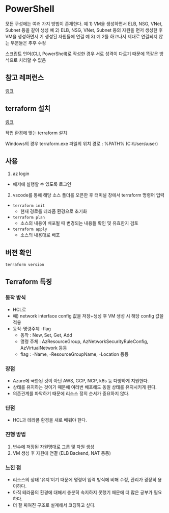 

# PowerShell   
   
모든 구성에는 여러 가지 방법이 존재한다.
예 1) VM을 생성하면서 ELB, NSG, VNet, Subnet 등을 같이 생성
예 2) ELB, NSG, VNet, Subnet 등의 자원을 먼저 생성한 후 VM을 생성하면서 기 생성된 자원들에 연결
예 3) 예 2를 하고나서 제대로 연결되지 않는 부분들은 추후 수정
   
스크립트 언어(CLI, PowerShell)로 작성한 경우 서로 성격이 다르기 때문에 똑같은 방식으로 처리할 수 없음

## 참고 레퍼런스
[링크](https://registry.terraform.io/providers/hashicorp/azurerm/latest/docs)

## terraform 설치

[링크](https://www.terraform.io/downloads.html)   
   
작업 환경에 맞는 terraform 설치

Windows의 경우
terraform.exe 파일의 위치 경로 : %PATH% (C:\Users\user)

## 사용   
   
1. az login
 - 애저에 실행할 수 있도록 로그인
   
2. vscode를 통해 해당 소스 폴더를 오픈한 후 터미널 창에서 terraform 명령어 입력
 - ```terraform init```
   * 현재 경로를 테라폼 환경으로 초기화
 - ```terraform plan```
   * 소스의 내용이 배포될 때 변경되는 내용들 확인 및 유효한지 검토
 - ```terraform apply```
   * 소스의 내용대로 배포
   
## 버전 확인
```terraform version```

## Terraform 특징

### 동작 방식
- HCL로 
- 예) network interface config 값을 저장+생성 후 VM 생성 시 해당 config 값을 적용
- 동작-명령주체 -flag
  * 동작 : New, Set, Get, Add
  * 명령 주체 : AzResourceGroup, AzNetworkSecurityRuleConfig, AzVirtualNetwork 등등
  * flag : -Name, -ResourceGroupName, -Location 등등

### 장점
- Azure에 국한된 것이 아닌 AWS, GCP, NCP, k8s 등 다양하게 지원한다.
- 상태를 유지하는 것이기 때문에 여러번 배포해도 동일 상태를 유지시키게 된다.
- 의존관계를 파악하기 때문에 리소스 정의 순서가 중요하지 않다.
   
### 단점
- HCL과 테라폼 환경을 새로 배워야 한다.
   
   
### 진행 방법
1. 변수에 저장된 자원명대로 그룹 및 자원 생성
3. VM 생성 후 자원에 연결 (ELB Backend, NAT 등등)
  
### 느낀 점
- 리소스의 상태 '유지'이기 때문에 명령어 입력 방식에 비해 수정, 관리가 굉장히 용이하다.
- 아직 테라폼의 환경에 대해서 충분히 숙지하지 못했기 때문에 더 많은 공부가 필요하다.
- 더 잘 짜여진 구조로 설계해서 코딩하고 싶다.
